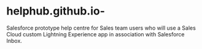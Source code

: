 # helphub.github.io-
Salesforce prototype help centre for Sales team users who will use a Sales Cloud custom Lightning Experience app in association with Salesforce Inbox. 
